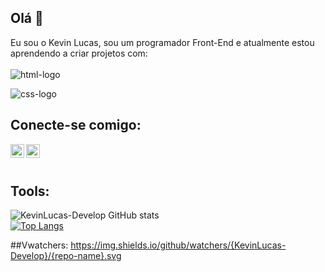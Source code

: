 ## Olá 👋

Eu sou o Kevin Lucas, sou um programador Front-End e atualmente estou aprendendo a criar projetos com:
<br>
<br>
<img src="https://img.shields.io/badge/HTML5-E34F26?style=for-the-badge&logo=html5&logoColor=white" alt="html-logo" />

<img src="https://img.shields.io/badge/CSS3-1572B6?style=for-the-badge&logo=css3&logoColor=white" alt="css-logo" />

## Conecte-se comigo:

<a href="https://www.instagram.com/KevinLuca.s/">
<img align="left" alt="icone do instagram uma camera dentro de um quadrado" width="22px" src="https://cdn.jsdelivr.net/npm/simple-icons@v3/icons/instagram.svg" />
</a>
<a href="https://www.linkedin.com/in/kevinlucas-dev/">
<img align="left" alt="LinkedIn" width="22px" src="https://cdn.jsdelivr.net/npm/simple-icons@v3/icons/linkedin.svg" />
</a>

<br>
<br>

## Tools:

![KevinLucas-Develop GitHub stats](https://github-readme-stats.vercel.app/api?username=KevinLucas-Develop&show_icons=true&theme=transparent)
<br>
[![Top Langs](https://github-readme-stats.vercel.app/api/top-langs/?username=KevinLucas-Develop)](https://github.com/anuraghazra/github-readme-stats)

##Vwatchers:
https://img.shields.io/github/watchers/{KevinLucas-Develop}/{repo-name}.svg


